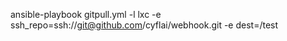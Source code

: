 ansible-playbook gitpull.yml -l lxc -e ssh_repo=ssh://git@github.com/cyflai/webhook.git -e dest=/test
